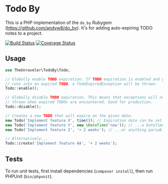 Todo By
=======

This is a PHP implementation of the `do_by` Rubygem (https://github.com/andyw8/do_by). It's for adding auto-expiring TODO notes to a project.

[![Build Status](https://secure.travis-ci.org/theunraveler/todo_by.png)](http://travis-ci.org/theunraveler/todo_by)
[![Coverage Status](https://img.shields.io/coveralls/theunraveler/todo_by.svg)](https://coveralls.io/r/theunraveler/todo_by)

Usage
-----

```php
use TheUnraveler\TodoBy\Todo;

// Globally enable TODO expiration. If TODO expiration is enabled and your code
// runs into an expired TODO, a TodoExpiredException will be thrown.
Todo::enable();

// Globally disable TODO expiration. This means that exceptions will not be
// thrown when expired TODOs are encountered. Good for production.
Todo::disable();

// Creates a new TODO that will expire on the given date.
new Todo('Implement feature X', time()); // Expiration date can be set with a timestamp,
new Todo('Implement feature Y', new \DateTime('now')); // ...a DateTime object,
new Todo('Implement feature Z', '+ 2 weeks'); // ...or anything parsable by new \DateTime.

// Alternatively...
Todo::create('Implement feature AA', '+ 2 weeks');
```

Tests
-----

To run unit tests, first install dependencies (`composer install`), then run
PHPUnit (`bin/phpunit`).
